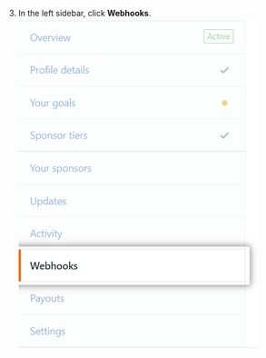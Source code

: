 3. In the left sidebar, click **Webhooks**. ![Webhooks tab](/assets/images/help/sponsors/webhooks-tab.png)
